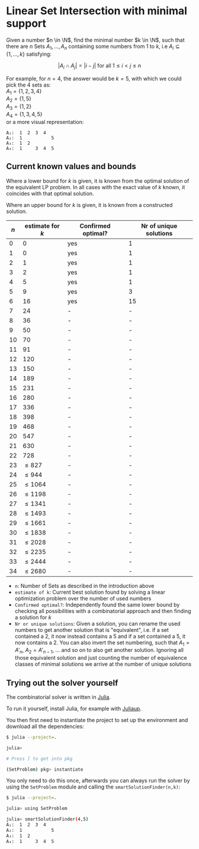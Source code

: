 # Linear Set Intersection with minimal support

Given a number $n \in \N$, find the minimal number $k \in \N$, such that there are $n$ Sets $A_{1}, \dots, A_{n}$ containing some numbers from $1$ to $k$, i.e $A_i \subseteq \{1,\dots, k\}$ satisfying:

$$ | A_i \cap A_j | = |i - j| \text{ for all } 1 \leq i < j \leq n$$

For example, for $n = 4$, the answer would be $k = 5$, with which we could pick the $4$ sets as:  
$A_1 = \{1,2,3,4\}$  
$A_2 = \{1,5\}$  
$A_3 = \{1,2\}$  
$A_4 = \{1,3,4,5\}$  
or a more visual representation:

```
A₁:  1  2  3  4
A₂:  1           5
A₃:  1  2
A₄:  1     3  4  5
```

## Current known values and bounds

Where a lower bound for $k$ is given, it is known from the optimal solution of the equivalent LP problem. In all cases with the exact value of $k$ known, it coincides with that optimal solution.

Where an upper bound for $k$ is given, it is known from a constructed solution.

| $n$  | estimate for $k$ | Confirmed optimal? | Nr of unique solutions |
| ---- | ---------------- | ------------------ | ---------------------- |
| $0$  | $0$              | yes                | $1$                    |
| $1$  | $0$              | yes                | $1$                    |
| $2$  | $1$              | yes                | $1$                    |
| $3$  | $2$              | yes                | $1$                    |
| $4$  | $5$              | yes                | $1$                    |
| $5$  | $9$              | yes                | $3$                    |
| $6$  | $16$             | yes                | $15$                   |
| $7$  | $24$             | -                  | -                      |
| $8$  | $36$             | -                  | -                      |
| $9$  | $50$             | -                  | -                      |
| $10$ | $70$             | -                  | -                      |
| $11$ | $91$             | -                  | -                      |
| $12$ | $120$            | -                  | -                      |
| $13$ | $150$            | -                  | -                      |
| $14$ | $189$            | -                  | -                      |
| $15$ | $231$            | -                  | -                      |
| $16$ | $280$            | -                  | -                      |
| $17$ | $336$            | -                  | -                      |
| $18$ | $398$            | -                  | -                      |
| $19$ | $468$            | -                  | -                      |
| $20$ | $547$            | -                  | -                      |
| $21$ | $630$            | -                  | -                      |
| $22$ | $728$            | -                  | -                      |
| $23$ | $\le 827$        | -                  | -                      |
| $24$ | $\le 944$        | -                  | -                      |
| $25$ | $\le 1064$       | -                  | -                      |
| $26$ | $\le 1198$       | -                  | -                      |
| $27$ | $\le 1341$       | -                  | -                      |
| $28$ | $\le 1493$       | -                  | -                      |
| $29$ | $\le 1661$       | -                  | -                      |
| $30$ | $\le 1838$       | -                  | -                      |
| $31$ | $\le 2028$       | -                  | -                      |
| $32$ | $\le 2235$       | -                  | -                      |
| $33$ | $\le 2444$       | -                  | -                      |
| $34$ | $\le 2680$       | -                  | -                      |

-   `n`:
    Number of Sets as described in the introduction above
-   `estimate of k`:
    Current best solution found by solving a linear optimization problem over the number of used numbers
-   `Confirmed optimal?`:
    Independently found the same lower bound by checking all possibilities with a combinatorial approach and then finding a solution for $k$
-   `Nr or unique solutions`:
    Given a solution, you can rename the used numbers to get another solution that is "equivalent", i.e. if a set contained a $2$, it now instead contains a $5$ and if a set contained a $5$, it now contains a $2$. You can also invert the set numbering, such that $A_1 = A'_n$, $A_2 = A'_{n-1}$, $\dots$ and so on to also get another solution. Ignoring all those equivalent solution and just counting the number of equivalence classes of minimal solutions we arrive at the number of unique solutions

## Trying out the solver yourself

The combinatorial solver is written in [Julia](https://julialang.org/).

To run it yourself, install Julia, for example with [Juliaup](https://github.com/JuliaLang/juliaup).

You then first need to instantiate the project to set up the environment and download all the dependencies:

```bash
$ julia --project=.

julia>

# Press ] to get into pkg

(SetProblem) pkg> instantiate
```

You only need to do this once, afterwards you can always run the solver by using the `SetProblem` module and calling the `smartSolutionFinder(n,k)`:

```bash
$ julia --project=.

julia> using SetProblem

julia> smartSolutionFinder(4,5)
A₁:  1  2  3  4
A₂:  1           5
A₃:  1  2
A₄:  1     3  4  5
```
